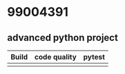 # 99004391 
## advanced python project










Build | code quality | pytest
|-----|--------------|-------|
||